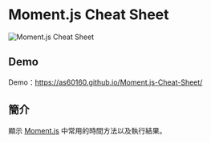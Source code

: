 # Moment.js Cheat Sheet

![Moment.js Cheat Sheet](https://i.imgur.com/Vuv1L6G.png)


## Demo

Demo：https://as60160.github.io/Moment.js-Cheat-Sheet/


## 簡介
顯示 [Moment.js](https://momentjs.com/) 中常用的時間方法以及執行結果。